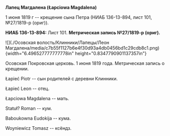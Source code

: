 **Лапец Магдалена (Łapciowa Magdalena)**

1 июня 1819 г -- крещение сына Петра (НИАБ 136-13-894, лист 101,
№27/1819-р (ориг)).

**НИАБ 136-13-894:** Лист 101. **Метрическая запись №27/1819-р (ориг).**

![](./Осовская волость/Клинники/Лапецы/Леон Магдалена/media/c7b55f1127b6e4f30d93a4db0456bd1c29cdb8c1.png){width="6.496527777777778in"
height="0.8347790901137357in"}

Осовская Покровская церковь. 1 июня 1819 года. Метрическая запись о
крещении.

Łapieć Piotr -- сын родителей с деревни Клинники.

Łapieć Leon -- отец.

Łapciowa Magdalena -- мать.

Statuł? Roman -- кум.

Baboukowna Eudokija -- кума.

Woyniewicz Tomasz -- ксёндз.
